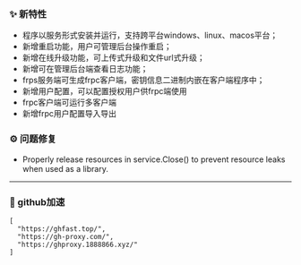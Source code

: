 ### ✨ 新特性

* 程序以服务形式安装并运行，支持跨平台windows、linux、macos平台；
* 新增重启功能，用户可管理后台操作重启；
* 新增在线升级功能，可上传式升级和文件url式升级；
* 新增可在管理后台端查看日志功能；
* frps服务端可生成frpc客户端，密钥信息二进制内嵌在客户端程序中；
* 新增用户配置，可以配置授权用户供frpc端使用
* frpc客户端可运行多客户端
* 新增frpc用户配置导入导出

### ⚙️ 问题修复

* Properly release resources in service.Close() to prevent resource leaks when used as a library.
---
### 🚀 github加速

```
[
  "https://ghfast.top/",
  "https://gh-proxy.com/",
  "https://ghproxy.1888866.xyz/"
]
```
